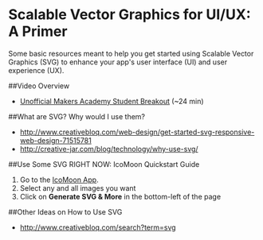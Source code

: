# Scalable Vector Graphics for UI/UX: A Primer

Some basic resources meant to help you get started using Scalable Vector Graphics (SVG) to enhance your app's user interface (UI) and user experience (UX).

##Video Overview
- [Unofficial Makers Academy Student Breakout](https://vimeo.com/157479239) (~24 min)

##What are SVG? Why would I use them?
- http://www.creativebloq.com/web-design/get-started-svg-responsive-web-design-71515781
- http://creative-jar.com/blog/technology/why-use-svg/
 
##Use Some SVG RIGHT NOW: IcoMoon Quickstart Guide
1. Go to the [IcoMoon App](http://icomoon.io/app).
2. Select any and all images you want
3. Click on **Generate SVG & More** in the bottom-left of the page

##Other Ideas on How to Use SVG
- http://www.creativebloq.com/search?term=svg
